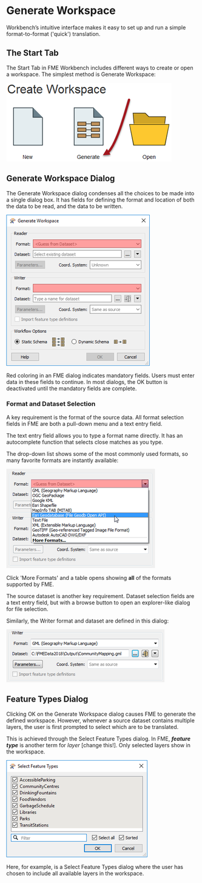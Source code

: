 # Generate Workspace

Workbench’s intuitive interface makes it easy to set up and run a simple format-to-format ('quick') translation.

## The Start Tab ##
The Start Tab in FME Workbench includes different ways to create or open a workspace. The simplest method is Generate Workspace:

![](./Images/Img1.015.GettingStarted.png)

## Generate Workspace Dialog ##
The Generate Workspace dialog condenses all the choices to be made into a single dialog box. It has fields for defining the format and location of both the data to be read, and the data to be written.

![](./Images/Img1.016.GenerateWorkspaceDialog.png)

Red coloring in an FME dialog indicates mandatory fields. Users must enter data in these fields to continue. In most dialogs, the OK button is deactivated until the mandatory fields are complete.

### Format and Dataset Selection ###
A key requirement is the format of the source data. All format selection fields in FME are both a pull-down menu and a text entry field.

The text entry field allows you to type a format name directly. It has an autocomplete function that selects close matches as you type.

The drop-down list shows some of the most commonly used formats, so many favorite formats are instantly available:

![](./Images/Img1.017.FormatSelect.png)

Click 'More Formats' and a table opens showing **all** of the formats supported by FME.

The source dataset is another key requirement. Dataset selection fields are a text entry field, but with a browse button to open an explorer-like dialog for file selection.

Similarly, the Writer format and dataset are defined in this dialog:

![](./Images/Img1.017b.WriterDefs.png)

## Feature Types Dialog ##
Clicking OK on the Generate Workspace dialog causes FME to generate the defined workspace. However, whenever a source dataset contains multiple layers, the user is first prompted to select which are to be translated.

This is achieved through the Select Feature Types dialog. In FME, ***feature type*** is another term for *layer* [change this!]. Only selected layers show in the workspace.

![](./Images/Img1.018.FeatureTypeSelect.png)

Here, for example, is a Select Feature Types dialog where the user has chosen to include all available layers in the workspace.
